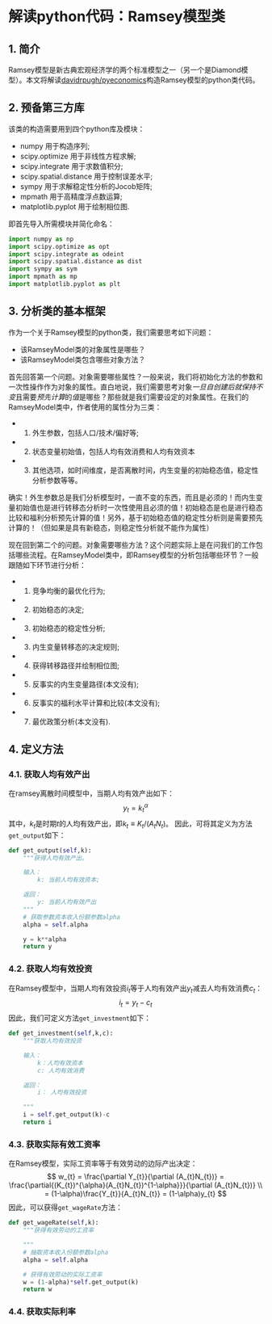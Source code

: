 # 解读python代码：Ramsey模型类
## 1. 简介
Ramsey模型是新古典宏观经济学的两个标准模型之一（另一个是Diamond模型）。本文将解读[davidrpugh/pyeconomics](https://github.com/davidrpugh/pyeconomics/blob/master/models/ramsey.py)构造Ramsey模型的python类代码。

## 2. 预备第三方库
该类的构造需要用到四个python库及模块：
- numpy 用于构造序列;
- scipy.optimize 用于非线性方程求解;
- scipy.integrate 用于求数值积分;
- scipy.spatial.distance 用于控制误差水平;
- sympy 用于求解稳定性分析的Jocob矩阵;
- mpmath 用于高精度浮点数运算;
- matplotlib.pyplot 用于绘制相位图.

即首先导入所需模块并简化命名：
```python
import numpy as np
import scipy.optimize as opt
import scipy.integrate as odeint
import scipy.spatial.distance as dist
import sympy as sym
import mpmath as mp
import matplotlib.pyplot as plt
```
## 3. 分析类的基本框架
作为一个关于Ramsey模型的python类，我们需要思考如下问题：
- 该RamseyModel类的对象属性是哪些？
- 该RamseyModel类包含哪些对象方法？

首先回答第一个问题。对象需要哪些属性？一般来说，我们将初始化方法的参数和一次性操作作为对象的属性。直白地说，我们需要思考对象*一旦自创建后就保持不变*且需要*预先计算*的*值*是哪些？那些就是我们需要设定的对象属性。在我们的RamseyModel类中，作者使用的属性分为三类：
- 1. 外生参数，包括人口/技术/偏好等;
- 2. 状态变量初始值，包括人均有效消费和人均有效资本
- 3. 其他选项，如时间维度，是否离散时间，内生变量的初始稳态值，稳定性分析参数等等。

确实！外生参数总是我们分析模型时，一直不变的东西，而且是必须的！而内生变量初始值也是进行转移态分析时一次性使用且必须的值！初始稳态是也是进行稳态比较和福利分析预先计算的值！另外，基于初始稳态值的稳定性分析则是需要预先计算的！（但如果是具有新稳态，则稳定性分析就不能作为属性）

现在回到第二个的问题。对象需要哪些方法？这个问题实际上是在问我们的工作包括哪些流程。在RamseyModel类中，即Ramsey模型的分析包括哪些环节？一般跟随如下环节进行分析：
- 1. 竞争均衡的最优化行为;
- 2. 初始稳态的决定;
- 3. 初始稳态的稳定性分析;
- 3. 内生变量转移态的决定规则;
- 4. 获得转移路径并绘制相位图;
- 5. 反事实的内生变量路径(本文没有);
- 6. 反事实的福利水平计算和比较(本文没有);
- 7. 最优政策分析(本文没有).

## 4. 定义方法
### 4.1. 获取人均有效产出
在ramsey离散时间模型中，当期人均有效产出如下：
$$
y_{t} = k_{t}^{\alpha}
$$
其中，$k_{t}$是时期$t$的人均有效产出，即$k_{t} \equiv K_{t}/(A_{t}N_{t})$。
因此，可将其定义为方法`get_output`如下：
```python
def get_output(self,k):
    """获得人均有效产出。

    输入：
        k: 当前人均有效资本;

    返回：
        y: 当前人均有效产出
    """
    # 获取参数资本收入份额参数alpha
    alpha = self.alpha

    y = k**alpha
    return y

```

### 4.2. 获取人均有效投资
在Ramsey模型中，当期人均有效投资$i_{t}$等于人均有效产出$y_{t}$减去人均有效消费$c_{t}$：
$$
i_{t} = y_{t}-c_{t}
$$
因此，我们可定义方法`get_investment`如下：
```python
def get_investment(self,k,c):
    """获取人均有效投资

    输入：
        k：人均有效资本
        c: 人均有效消费

    返回：
        i： 人均有效投资

    """
    i = self.get_output(k)-c
    return i

```
### 4.3. 获取实际有效工资率
在Ramsey模型，实际工资率等于有效劳动的边际产出决定：
$$
w_{t} =  \frac{\partial Y_{t}}{\partial (A_{t}N_{t})} = \frac{\partial{(K_{t})^{\alpha}(A_{t}N_{t})^{1-\alpha}}}{\partial (A_{t}N_{t})}  \\
= (1-\alpha)\frac{Y_{t}}{A_{t}N_{t}} = (1-\alpha)y_{t}
$$
因此，可以获得`get_wageRate`方法：
```python
def get_wageRate(self,k):
    """获得有效劳动的工资率

    """
    # 抽取资本收入份额参数alpha
    alpha = self.alpha

    # 获得有效劳动的实际工资率
    w = (1-alpha)*self.get_output(k)
    return w

```
### 4.4. 获取实际利率




